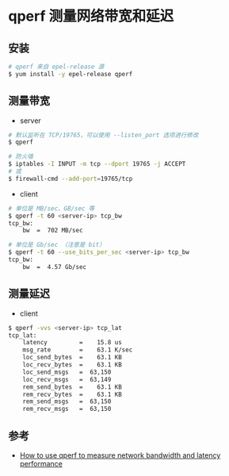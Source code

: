 # qperf 测量网络带宽和延迟

## 安装

```sh
# qperf 来自 epel-release 源
$ yum install -y epel-release qperf
```

## 测量带宽

* server

```sh
# 默认监听在 TCP/19765，可以使用 --listen_port 选项进行修改
$ qperf

# 防火墙
$ iptables -I INPUT -m tcp --dport 19765 -j ACCEPT
# 或
$ firewall-cmd --add-port=19765/tcp
```

* client

```sh
# 单位是 MB/sec、GB/sec 等
$ qperf -t 60 <server-ip> tcp_bw
tcp_bw:
    bw  =  702 MB/sec

# 单位是 Gb/sec （注意是 bit）
$ qperf -t 60 --use_bits_per_sec <server-ip> tcp_bw
tcp_bw:
    bw  =  4.57 Gb/sec
```

## 测量延迟

* client

```sh
$ qperf -vvs <server-ip> tcp_lat
tcp_lat:
    latency         =    15.8 us
    msg_rate        =    63.1 K/sec
    loc_send_bytes  =    63.1 KB
    loc_recv_bytes  =    63.1 KB
    loc_send_msgs   =  63,150
    loc_recv_msgs   =  63,149
    rem_send_bytes  =    63.1 KB
    rem_recv_bytes  =    63.1 KB
    rem_send_msgs   =  63,150
    rem_recv_msgs   =  63,150
```

## 参考

* [How to use qperf to measure network bandwidth and latency performance](https://access.redhat.com/solutions/2122681)
